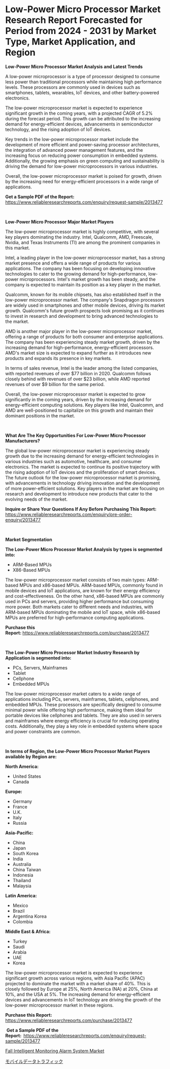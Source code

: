 <p><h1>Low-Power Micro Processor Market Research Report Forecasted for Period from 2024 -  2031 by Market Type, Market Application, and Region</h1></p><p><strong>Low-Power Micro Processor Market Analysis and Latest Trends</strong></p>
<p><p>A low-power microprocessor is a type of processor designed to consume less power than traditional processors while maintaining high performance levels. These processors are commonly used in devices such as smartphones, tablets, wearables, IoT devices, and other battery-powered electronics.</p><p>The low-power microprocessor market is expected to experience significant growth in the coming years, with a projected CAGR of 5.2% during the forecast period. This growth can be attributed to the increasing demand for energy-efficient devices, advancements in semiconductor technology, and the rising adoption of IoT devices.</p><p>Key trends in the low-power microprocessor market include the development of more efficient and power-saving processor architectures, the integration of advanced power management features, and the increasing focus on reducing power consumption in embedded systems. Additionally, the growing emphasis on green computing and sustainability is driving the demand for low-power microprocessors in various industries.</p><p>Overall, the low-power microprocessor market is poised for growth, driven by the increasing need for energy-efficient processors in a wide range of applications.</p></p>
<p><strong>Get a Sample PDF of the Report:&nbsp;</strong> <a href="https://www.reliableresearchreports.com/enquiry/request-sample/2013477">https://www.reliableresearchreports.com/enquiry/request-sample/2013477</a></p>
<p>&nbsp;</p>
<p><strong>Low-Power Micro Processor Major Market Players</strong></p>
<p><p>The low-power microprocessor market is highly competitive, with several key players dominating the industry. Intel, Qualcomm, AMD, Freescale, Nvidia, and Texas Instruments (TI) are among the prominent companies in this market.</p><p>Intel, a leading player in the low-power microprocessor market, has a strong market presence and offers a wide range of products for various applications. The company has been focusing on developing innovative technologies to cater to the growing demand for high-performance, low-power microprocessors. Intel's market growth has been steady, and the company is expected to maintain its position as a key player in the market.</p><p>Qualcomm, known for its mobile chipsets, has also established itself in the low-power microprocessor market. The company's Snapdragon processors are widely used in smartphones and other mobile devices, driving its market growth. Qualcomm's future growth prospects look promising as it continues to invest in research and development to bring advanced technologies to the market.</p><p>AMD is another major player in the low-power microprocessor market, offering a range of products for both consumer and enterprise applications. The company has been experiencing steady market growth, driven by the increasing demand for high-performance, energy-efficient processors. AMD's market size is expected to expand further as it introduces new products and expands its presence in key markets.</p><p>In terms of sales revenue, Intel is the leader among the listed companies, with reported revenues of over $77 billion in 2020. Qualcomm follows closely behind with revenues of over $23 billion, while AMD reported revenues of over $9 billion for the same period.</p><p>Overall, the low-power microprocessor market is expected to grow significantly in the coming years, driven by the increasing demand for energy-efficient computing solutions. Key players like Intel, Qualcomm, and AMD are well-positioned to capitalize on this growth and maintain their dominant positions in the market.</p></p>
<p>&nbsp;</p>
<p><strong>What Are The Key Opportunities For Low-Power Micro Processor Manufacturers?</strong></p>
<p><p>The global low-power microprocessor market is experiencing steady growth due to the increasing demand for energy-efficient technologies in various industries such as automotive, healthcare, and consumer electronics. The market is expected to continue its positive trajectory with the rising adoption of IoT devices and the proliferation of smart devices. The future outlook for the low-power microprocessor market is promising, with advancements in technology driving innovation and the development of more power-efficient solutions. Key players in the market are focusing on research and development to introduce new products that cater to the evolving needs of the market.</p></p>
<p><strong>Inquire or Share Your Questions If Any Before Purchasing This Report:</strong> <a href="https://www.reliableresearchreports.com/enquiry/pre-order-enquiry/2013477">https://www.reliableresearchreports.com/enquiry/pre-order-enquiry/2013477</a></p>
<p>&nbsp;</p>
<p><strong>Market Segmentation</strong></p>
<p><strong>The Low-Power Micro Processor Market Analysis by types is segmented into:</strong></p>
<p><ul><li>ARM-Based MPUs</li><li>X86-Based MPUs</li></ul></p>
<p><p>The low-power microprocessor market consists of two main types: ARM-based MPUs and x86-based MPUs. ARM-based MPUs, commonly found in mobile devices and IoT applications, are known for their energy efficiency and cost-effectiveness. On the other hand, x86-based MPUs are commonly used in PCs and servers, providing higher performance but consuming more power. Both markets cater to different needs and industries, with ARM-based MPUs dominating the mobile and IoT space, while x86-based MPUs are preferred for high-performance computing applications.</p></p>
<p><strong>Purchase this Report:&nbsp;</strong><a href="https://www.reliableresearchreports.com/purchase/2013477">https://www.reliableresearchreports.com/purchase/2013477</a></p>
<p>&nbsp;</p>
<p><strong>The Low-Power Micro Processor Market Industry Research by Application is segmented into:</strong></p>
<p><ul><li>PCs, Servers, Mainframes</li><li>Tablet</li><li>Cellphone</li><li>Embedded MPUs</li></ul></p>
<p><p>The low-power microprocessor market caters to a wide range of applications including PCs, servers, mainframes, tablets, cellphones, and embedded MPUs. These processors are specifically designed to consume minimal power while offering high performance, making them ideal for portable devices like cellphones and tablets. They are also used in servers and mainframes where energy efficiency is crucial for reducing operating costs. Additionally, they play a key role in embedded systems where space and power constraints are common.</p></p>
<p>&nbsp;</p>
<p><strong>In terms of Region, the Low-Power Micro Processor Market Players available by Region are:</strong></p>
<p>
    <p> <strong> North America: </strong>
        <ul>
            <li>United States</li>
            <li>Canada</li>
        </ul>
        </p> 
    <p> <strong> Europe: </strong>
        <ul>
            <li>Germany</li>
            <li>France</li>
            <li>U.K.</li>
            <li>Italy</li>
            <li>Russia</li>
        </ul>
        </p> 
    <p> <strong> Asia-Pacific: </strong>
        <ul>
            <li>China</li>
            <li>Japan</li>
            <li>South Korea</li>
            <li>India</li>
            <li>Australia</li>
            <li>China Taiwan</li>
            <li>Indonesia</li>
            <li>Thailand</li>
            <li>Malaysia</li>
        </ul>
        </p> 
    <p> <strong> Latin America: </strong>
        <ul>
            <li>Mexico</li>
            <li>Brazil</li>
            <li>Argentina Korea</li>
            <li>Colombia</li>
        </ul>
        </p> 
    <p> <strong> Middle East & Africa: </strong>
        <ul>
            <li>Turkey</li>
            <li>Saudi</li>
            <li>Arabia</li>
            <li>UAE</li>
            <li>Korea</li>
        </ul>
    </p>
    </p>
<p><p>The low-power microprocessor market is expected to experience significant growth across various regions, with Asia Pacific (APAC) projected to dominate the market with a market share of 40%. This is closely followed by Europe at 25%, North America (NA) at 20%, China at 10%, and the USA at 5%. The increasing demand for energy-efficient devices and advancements in IoT technology are driving the growth of the low-power microprocessor market in these regions.</p></p>
<p><strong>Purchase this Report: </strong><a href="https://www.reliableresearchreports.com/purchase/2013477">https://www.reliableresearchreports.com/purchase/2013477</a></p>
<p>&nbsp;<strong>Get a Sample PDF of the Report:&nbsp;&nbsp;</strong><a href="https://www.reliableresearchreports.com/enquiry/request-sample/2013477">https://www.reliableresearchreports.com/enquiry/request-sample/2013477</a></p>
<p><strong></strong></p>
<p><p><a href="https://github.com/ChiragRp1/Market-Research-Report-List-4/blob/main/fall-intelligent-monitoring-alarm-system-market.md">Fall Intelligent Monitoring Alarm System Market</a></p><p><a href="https://github.com/wkuactfdzwizk06/Market-Research-Report-List-1/blob/main/193228914279.md">モバイルデータトラフィック</a></p></p>
